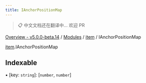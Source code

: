 ```yaml
---
title: IAnchorPositionMap
---
```


> 📋 中文文档还在翻译中... 欢迎 PR

[Overview - v5.0.0-beta.14](../../README.zh.md) / [Modules](../../modules.zh.md) / [item](../../modules/item.zh.md) / IAnchorPositionMap

[item](../../modules/item.zh.md).IAnchorPositionMap

## Indexable

▪ [key: `string`]: [`number`, `number`]
